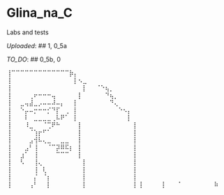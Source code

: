 # Glina_na_C
Labs and tests

*Uploaded*: ## 1, 0_5a

*TO_DO*: ## 0_5b, 0


⢸⠉⠉⠉⠉⠉⠉⠉⠉⠉⠉⠉⠉⠉⡷⡄⠀⠀⠀⠀⠀⠀⠀⠀⠀⠀⠀⠀⠀
⢸⠀⠀⠀⠀⠀⠀⠀⠀⠀⠀⠀⠀⠀⠀⡇⠢⣀⠀⠀⠀⠀⠀⠀⠀⠀⠀⠀⠀
⢸⠀⠀⠀⠀⠀⠀⠀⠀⠀⠀⠀⠀⠀⠀⠀⠀⡇⠀⠀⠈⠑⢦⡀⠀⠀⠀⠀⠀
⢸⠀⠀⠀⠀⢀⠖⠒⠒⠒⢤⠀⠀⠀⠀⠀⡇⠀⠀⠀⠀⠀⠙⢦⡀⠀⠀⠀⠀
⢸⠀⠀⣀⢤⣼⣀⡠⠤⠤⠼⠤⡄⠀⠀⡇⠀⠀⠀⠀⠀⠀⠀⠙⢄⠀⠀⠀⠀
⢸⠀⠀⠑⡤⠤⡒⠒⠒⡊⠙⡏⠀⢀⠀⡇⠀⠀⠀⠀⠀⠀⠀⠀⠀⠑⠢⡄⠀
⢸⠀⠀⠀⠇⠀⣀⣀⣀⣀⢀⠧⠟⠁⠀⡇⠀⠀⠀⠀⠀⠀⠀⠀⠀⠀⠀⡇⠀
⢸⠀⠀⠀⠸⣀⠀⠀⠈⢉⠟⠓⠀⠀⠀⠀⡇⠀⠀⠀⠀⠀⠀⠀⠀⠀⠀⠀⢸
⢸⠀⠀⠀⠀⠈⢱⡖⠋⠁⠀⠀⠀⠀⠀⠀⡇⠀⠀⠀⠀⠀⠀⠀⠀⠀⠀⠀⢸
⢸⠀⠀⠀⠀⣠⢺⠧⢄⣀⠀⠀⣀⣀⠀⠀⡇⠀⠀⠀⠀⠀⠀⠀⠀⠀⠀⠀⢸
⢸⠀⠀⠀⣠⠃⢸⠀⠀⠈⠉⡽⠿⠯⡆⠀⡇⠀⠀⠀⠀⠀⠀⠀⠀⠀⠀⠀⢸
⢸⠀⠀⣰⠁⠀⢸⠀⠀⠀⠀⠉⠉⠉⠀⠀⡇⠀⠀⠀⠀⠀⠀⠀⠀⠀⠀⠀⢸
⢸⠀⠀⠣⠀⠀⢸⢄⠀⠀⠀⠀⠀⠀⠀⠀⠀⡇⠀⠀⠀⠀⠀⠀⠀⠀⠀⠀⢸
⢸⠀⠀⠀⠀⠀⢸⠀⢇⠀⠀⠀⠀⠀⠀⠀⠀⡇⠀⠀⠀⠀⠀⠀⠀⠀⠀⠀⢸
⢸⠀⠀⠀⠀⠀⡌⠀⠈⡆⠀⠀⠀⠀⠀⠀⠀⡇⠀⠀⠀⠀⠀⠀⠀⠀⠀⠀⢸
⢸⠀⠀⠀⠀⢠⠃⠀⠀⡇⠀⠀⠀⠀⠀⠀⠀⡇⠀⠀⠀⠀⠀⠀⠀⠀⠀⠀⢸
⢸⠀⠀⠀⠀⢸⠀⠀⠀⠁⠀⠀⠀⠀⠀⠀⠀⠷


